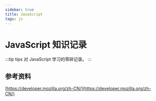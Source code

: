 ```yaml
---
sidebar: true
title: JavaScript
tags: js
---
```


# JavaScript 知识记录

:::tip tips
对 JavaScript 学习的零碎记录。
:::

## 参考资料

[https://developer.mozilla.org/zh-CN/](https://developer.mozilla.org/zh-CN/)

